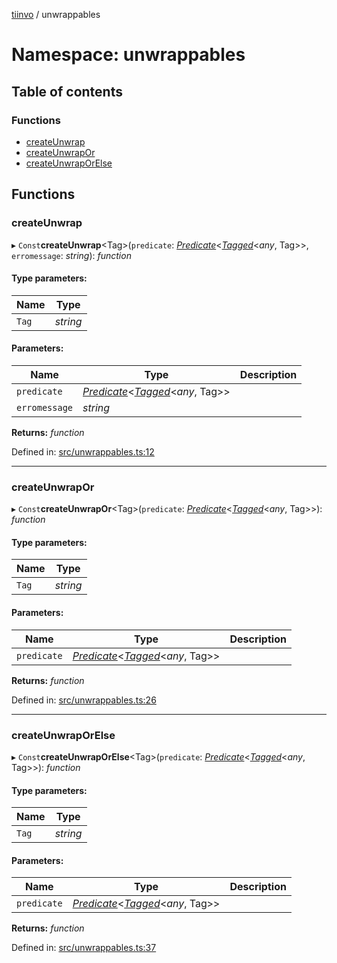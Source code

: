 [tiinvo](../README.md) / unwrappables

# Namespace: unwrappables

## Table of contents

### Functions

- [createUnwrap](unwrappables.md#createunwrap)
- [createUnwrapOr](unwrappables.md#createunwrapor)
- [createUnwrapOrElse](unwrappables.md#createunwraporelse)

## Functions

### createUnwrap

▸ `Const`**createUnwrap**<Tag\>(`predicate`: [*Predicate*](predicate.md#predicate)<[*Tagged*](../README.md#tagged)<*any*, Tag\>\>, `erromessage`: *string*): *function*

#### Type parameters:

Name | Type |
------ | ------ |
`Tag` | *string* |

#### Parameters:

Name | Type | Description |
------ | ------ | ------ |
`predicate` | [*Predicate*](predicate.md#predicate)<[*Tagged*](../README.md#tagged)<*any*, Tag\>\> |  |
`erromessage` | *string* |     |

**Returns:** *function*

Defined in: [src/unwrappables.ts:12](https://github.com/OctoD/tiinvo/blob/1d01ad1/src/unwrappables.ts#L12)

___

### createUnwrapOr

▸ `Const`**createUnwrapOr**<Tag\>(`predicate`: [*Predicate*](predicate.md#predicate)<[*Tagged*](../README.md#tagged)<*any*, Tag\>\>): *function*

#### Type parameters:

Name | Type |
------ | ------ |
`Tag` | *string* |

#### Parameters:

Name | Type | Description |
------ | ------ | ------ |
`predicate` | [*Predicate*](predicate.md#predicate)<[*Tagged*](../README.md#tagged)<*any*, Tag\>\> |     |

**Returns:** *function*

Defined in: [src/unwrappables.ts:26](https://github.com/OctoD/tiinvo/blob/1d01ad1/src/unwrappables.ts#L26)

___

### createUnwrapOrElse

▸ `Const`**createUnwrapOrElse**<Tag\>(`predicate`: [*Predicate*](predicate.md#predicate)<[*Tagged*](../README.md#tagged)<*any*, Tag\>\>): *function*

#### Type parameters:

Name | Type |
------ | ------ |
`Tag` | *string* |

#### Parameters:

Name | Type | Description |
------ | ------ | ------ |
`predicate` | [*Predicate*](predicate.md#predicate)<[*Tagged*](../README.md#tagged)<*any*, Tag\>\> |     |

**Returns:** *function*

Defined in: [src/unwrappables.ts:37](https://github.com/OctoD/tiinvo/blob/1d01ad1/src/unwrappables.ts#L37)
